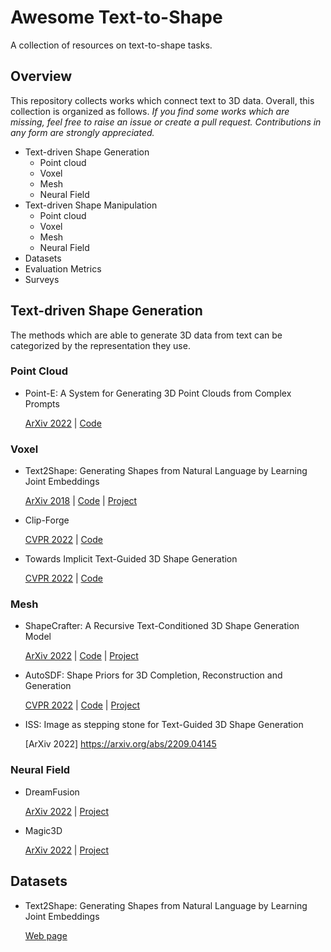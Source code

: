 # Awesome Text-to-Shape
A collection of resources on text-to-shape tasks.

## Overview
This repository collects works which connect text to 3D data. Overall, this collection is organized as follows. _If you find some works which are missing, feel free to raise an issue or create a pull request. Contributions in any form are strongly appreciated._
* Text-driven Shape Generation
  * Point cloud
  * Voxel
  * Mesh
  * Neural Field
* Text-driven Shape Manipulation
  * Point cloud
  * Voxel
  * Mesh
  * Neural Field
* Datasets
* Evaluation Metrics
* Surveys 

## Text-driven Shape Generation
The methods which are able to generate 3D data from text can be categorized by the representation they use.

### Point Cloud
* Point-E: A System for Generating 3D Point Clouds from Complex Prompts
  
  [ArXiv 2022](https://arxiv.org/abs/2212.08751) | [Code](https://github.com/openai/point-e)

### Voxel
* Text2Shape: Generating Shapes from Natural Language by Learning Joint Embeddings
  
  [ArXiv 2018](https://arxiv.org/abs/1803.08495) | [Code](https://github.com/kchen92/text2shape/) | [Project](http://text2shape.stanford.edu/)

* Clip-Forge

  [CVPR 2022](https://arxiv.org/abs/2110.02624) | [Code](https://github.com/AutodeskAILab/Clip-Forge)
  
* Towards Implicit Text-Guided 3D Shape Generation
  
  [CVPR 2022](https://arxiv.org/abs/2203.14622) | [Code](https://github.com/liuzhengzhe/Towards-Implicit-Text-Guided-Shape-Generation)

### Mesh
* ShapeCrafter: A Recursive Text-Conditioned 3D Shape Generation Model

  [ArXiv 2022](https://arxiv.org/abs/2207.09446) | [Code](https://github.com/FreddieRao/ShapeCrafter) | [Project](https://ivl.cs.brown.edu/#/projects/shapecrafter)

* AutoSDF: Shape Priors for 3D Completion, Reconstruction and Generation

  [CVPR 2022](https://arxiv.org/abs/2203.09516) | [Code](https://github.com/yccyenchicheng/AutoSDF/) | [Project](https://yccyenchicheng.github.io/AutoSDF/) 

* ISS: Image as stepping stone for Text-Guided 3D Shape Generation

  [ArXiv 2022] https://arxiv.org/abs/2209.04145 

### Neural Field
* DreamFusion

  [ArXiv 2022](https://arxiv.org/abs/2209.14988) | [Project](https://dreamfusion3d.github.io/)

* Magic3D

  [ArXiv 2022](https://arxiv.org/abs/2211.10440) | [Project](https://deepimagination.cc/Magic3D/)


## Datasets
* Text2Shape: Generating Shapes from Natural Language by Learning Joint Embeddings
  
  [Web page](http://text2shape.stanford.edu/)
